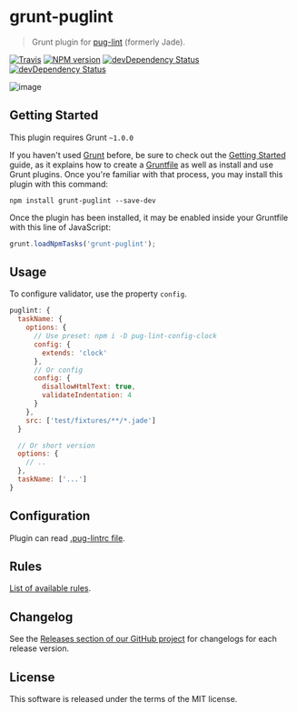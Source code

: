 # grunt-puglint

> Grunt plugin for [pug-lint](https://github.com/pugjs/pug-lint) (formerly Jade).

[![Travis](https://img.shields.io/travis/mrmlnc/grunt-puglint.svg?style=flat-square)](https://travis-ci.org/mrmlnc/grunt-puglint)
[![NPM version](https://img.shields.io/npm/v/grunt-puglint.svg?style=flat-square)](https://www.npmjs.com/package/grunt-puglint)
[![devDependency Status](https://img.shields.io/david/mrmlnc/grunt-puglint.svg?style=flat-square)](https://david-dm.org/mrmlnc/grunt-puglint#info=dependencies)
[![devDependency Status](https://img.shields.io/david/dev/mrmlnc/grunt-puglint.svg?style=flat-square)](https://david-dm.org/mrmlnc/grunt-puglint#info=devDependencies)

![image](https://cloud.githubusercontent.com/assets/7034281/12007446/c55156a8-ac15-11e5-9fda-4be1167c5709.png)

## Getting Started
This plugin requires Grunt `~1.0.0`

If you haven't used [Grunt](http://gruntjs.com/) before, be sure to check out the [Getting Started](http://gruntjs.com/getting-started) guide, as it explains how to create a [Gruntfile](http://gruntjs.com/sample-gruntfile) as well as install and use Grunt plugins. Once you're familiar with that process, you may install this plugin with this command:

```shell
npm install grunt-puglint --save-dev
```

Once the plugin has been installed, it may be enabled inside your Gruntfile with this line of JavaScript:

```js
grunt.loadNpmTasks('grunt-puglint');
```

## Usage

To configure validator, use the property `config`.

```js
puglint: {
  taskName: {
    options: {
      // Use preset: npm i -D pug-lint-config-clock
      config: {
        extends: 'clock'
      },
      // Or config
      config: {
        disallowHtmlText: true,
        validateIndentation: 4
      }
    },
    src: ['test/fixtures/**/*.jade']
  }

  // Or short version
  options: {
    // ..
  },
  taskName: ['...']
}
```

## Configuration

Plugin can read [.pug-lintrc file](https://github.com/pugjs/pug-lint#configuration-file).

## Rules

[List of available rules](https://github.com/pugjs/pug-lint/blob/master/docs/rules.md).

## Changelog

See the [Releases section of our GitHub project](https://github.com/mrmlnc/grunt-puglint/releases) for changelogs for each release version.

## License

This software is released under the terms of the MIT license.
